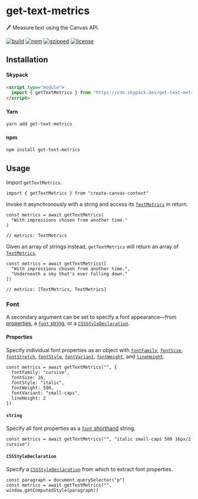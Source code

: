 # get-text-metrics

🖊️ Measure text using the Canvas API.

[![build](https://github.com/bouchenoiremarc/get-text-metrics/actions/workflows/ci.yml/badge.svg?branch=main)](https://github.com/bouchenoiremarc/get-text-metrics/actions/workflows/ci.yml) [![npm](https://img.shields.io/npm/v/get-text-metrics?color=%230cf)](https://www.npmjs.com/package/get-text-metrics) [![gzipped](https://img.shields.io/bundlephobia/minzip/get-text-metrics?label=gzipped&color=%2385f)](https://www.npmjs.com/package/get-text-metrics) [![license](https://img.shields.io/github/license/bouchenoiremarc/get-text-metrics?color=%23e4b)](https://github.com/bouchenoiremarc/get-text-metrics/blob/main/LICENSE)

## Installation

#### Skypack

```html
<script type="module">
  import { getTextMetrics } from "https://cdn.skypack.dev/get-text-metrics"
</script>
```

#### Yarn

```sh
yarn add get-text-metrics
```

#### npm

```sh
npm install get-text-metrics
```

## Usage

Import `getTextMetrics`.

```tsx
import { getTextMetrics } from "create-canvas-context"
```

Invoke it asynchronously with a string and access its [`TextMetrics`](https://developer.mozilla.org/en-US/docs/Web/API/TextMetrics) in return.

```tsx
const metrics = await getTextMetrics(
  "With impressions chosen from another time."
)

// metrics: TextMetrics
```

Given an array of strings instead, `getTextMetrics` will return an array of [`TextMetrics`](https://developer.mozilla.org/en-US/docs/Web/API/TextMetrics).

```tsx
const metrics = await getTextMetrics([
  "With impressions chosen from another time.",
  "Underneath a sky that's ever falling down."
])

// metrics: [TextMetrics, TextMetrics]
```

### Font

A secondary argument can be set to specify a font appearance—from [properties](#properties), a [`font` string](#string), or a [`CSSStyleDeclaration`](#CSSStyleDeclaration).

#### Properties

Specify individual font properties as an object with [`fontFamily`](https://developer.mozilla.org/en-US/docs/Web/CSS/font-family), [`fontSize`](https://developer.mozilla.org/en-US/docs/Web/CSS/font-size), [`fontStretch`](https://developer.mozilla.org/en-US/docs/Web/CSS/font-stretch), [`fontStyle`](https://developer.mozilla.org/en-US/docs/Web/CSS/font-style), [`fontVariant`](https://developer.mozilla.org/en-US/docs/Web/CSS/font-variant), [`fontWeight`](https://developer.mozilla.org/en-US/docs/Web/CSS/font-weight), and [`lineHeight`](https://developer.mozilla.org/en-US/docs/Web/CSS/line-height).

```tsx
const metrics = await getTextMetrics("", {
  fontFamily: "cursive",
  fontSize: 16,
  fontStyle: "italic",
  fontWeight: 500,
  fontVariant: "small-caps",
  lineHeight: 2
})
```

#### `string`

Specify all font properties as a [`font` shorthand](https://developer.mozilla.org/en-US/docs/Web/CSS/font) string.

```tsx
const metrics = await getTextMetrics("", "italic small-caps 500 16px/2 cursive")
```

#### `CSSStyleDeclaration`

Specify a [`CSSStyleDeclaration`](https://developer.mozilla.org/en-US/docs/Web/API/CSSStyleDeclaration) from which to extract font properties.

```tsx
const paragraph = document.querySelector("p")
const metrics = await getTextMetrics("", window.getComputedStyle(paragraph))
```
